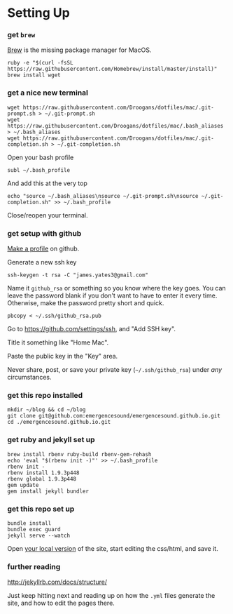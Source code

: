 # Setting Up

### get `brew`

[Brew](http://brew.sh/) is the missing package manager for MacOS.

```
ruby -e "$(curl -fsSL https://raw.githubusercontent.com/Homebrew/install/master/install)"
brew install wget
```

### get a nice new terminal

```
wget https://raw.githubusercontent.com/Droogans/dotfiles/mac/.git-prompt.sh > ~/.git-prompt.sh
wget https://raw.githubusercontent.com/Droogans/dotfiles/mac/.bash_aliases > ~/.bash_aliases
wget https://raw.githubusercontent.com/Droogans/dotfiles/mac/.git-completion.sh > ~/.git-completion.sh
```

Open your bash profile

```
subl ~/.bash_profile
```

And add this at the very top

```
echo "source ~/.bash_aliases\nsource ~/.git-prompt.sh\nsource ~/.git-completion.sh" >> ~/.bash_profile
```

Close/reopen your terminal.

### get setup with github

[Make a profile](https://github.com/join) on github.

Generate a new ssh key

```
ssh-keygen -t rsa -C "james.yates3@gmail.com"
```

Name it `github_rsa` or something so you know where the key goes.
You can leave the password blank if you don't want to have to enter it every time. Otherwise, make the password pretty short and quick.

```
pbcopy < ~/.ssh/github_rsa.pub
```

Go to https://github.com/settings/ssh, and "Add SSH key".

Title it something like "Home Mac".

Paste the public key in the "Key" area.

Never share, post, or save your private key (`~/.ssh/github_rsa`) under *any* circumstances.

### get this repo installed

```
mkdir ~/blog && cd ~/blog
git clone git@github.com:emergencesound/emergencesound.github.io.git
cd ./emergencesound.github.io.git
```

### get ruby and jekyll set up

```
brew install rbenv ruby-build rbenv-gem-rehash
echo 'eval "$(rbenv init -)"' >> ~/.bash_profile
rbenv init -
rbenv install 1.9.3p448
rbenv global 1.9.3p448
gem update
gem install jekyll bundler
```

### get this repo set up

```
bundle install
bundle exec guard
jekyll serve --watch
```

Open [your local version](http://localhost:4000/) of the site, start editing the css/html, and save it.


### further reading

http://jekyllrb.com/docs/structure/

Just keep hitting next and reading up on how the `.yml` files generate the site, and how to edit the pages there.
